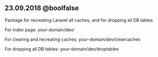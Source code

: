 
23.09.2018
@boolfalse
----------------------

Package for recreating Laravel all caches, and for dropping all DB tables

For index page:
your-domain/dev/

For clearing and recreating caches:
your-domain/dev/clearcaches

For dropping all DB tables:
your-domain/dev/droptables
